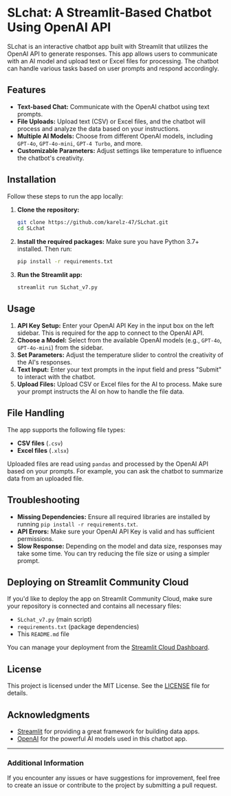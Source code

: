 # SLchat: A Streamlit-Based Chatbot Using OpenAI API

SLchat is an interactive chatbot app built with Streamlit that utilizes the OpenAI API to generate responses. This app allows users to communicate with an AI model and upload text or Excel files for processing. The chatbot can handle various tasks based on user prompts and respond accordingly.

## Features

- **Text-based Chat:** Communicate with the OpenAI chatbot using text prompts.
- **File Uploads:** Upload text (CSV) or Excel files, and the chatbot will process and analyze the data based on your instructions.
- **Multiple AI Models:** Choose from different OpenAI models, including `GPT-4o`, `GPT-4o-mini`, `GPT-4 Turbo`, and more.
- **Customizable Parameters:** Adjust settings like temperature to influence the chatbot's creativity.

## Installation

Follow these steps to run the app locally:

1. **Clone the repository:**
   ```bash
   git clone https://github.com/karelz-47/SLchat.git
   cd SLchat
   ```

2. **Install the required packages:**
   Make sure you have Python 3.7+ installed. Then run:
   ```bash
   pip install -r requirements.txt
   ```

3. **Run the Streamlit app:**
   ```bash
   streamlit run SLchat_v7.py
   ```

## Usage

1. **API Key Setup:** Enter your OpenAI API Key in the input box on the left sidebar. This is required for the app to connect to the OpenAI API.
2. **Choose a Model:** Select from the available OpenAI models (e.g., `GPT-4o`, `GPT-4o-mini`) from the sidebar.
3. **Set Parameters:** Adjust the temperature slider to control the creativity of the AI's responses.
4. **Text Input:** Enter your text prompts in the input field and press "Submit" to interact with the chatbot.
5. **Upload Files:** Upload CSV or Excel files for the AI to process. Make sure your prompt instructs the AI on how to handle the file data.

## File Handling

The app supports the following file types:
- **CSV files** (`.csv`)
- **Excel files** (`.xlsx`)

Uploaded files are read using `pandas` and processed by the OpenAI API based on your prompts. For example, you can ask the chatbot to summarize data from an uploaded file.

## Troubleshooting

- **Missing Dependencies:** Ensure all required libraries are installed by running `pip install -r requirements.txt`.
- **API Errors:** Make sure your OpenAI API Key is valid and has sufficient permissions.
- **Slow Response:** Depending on the model and data size, responses may take some time. You can try reducing the file size or using a simpler prompt.

## Deploying on Streamlit Community Cloud

If you'd like to deploy the app on Streamlit Community Cloud, make sure your repository is connected and contains all necessary files:
- `SLchat_v7.py` (main script)
- `requirements.txt` (package dependencies)
- This `README.md` file

You can manage your deployment from the [Streamlit Cloud Dashboard](https://share.streamlit.io).

## License

This project is licensed under the MIT License. See the [LICENSE](LICENSE) file for details.

## Acknowledgments

- [Streamlit](https://streamlit.io/) for providing a great framework for building data apps.
- [OpenAI](https://openai.com/) for the powerful AI models used in this chatbot app.

---

### Additional Information

If you encounter any issues or have suggestions for improvement, feel free to create an issue or contribute to the project by submitting a pull request.
